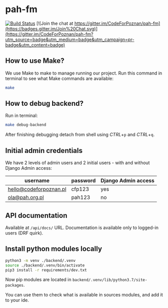 # pah-fm

[![Build Status](https://travis-ci.com/CodeForPoznan/pah-fm.svg?branch=master)](https://travis-ci.com/CodeForPoznan/pah-fm)
[![Join the chat at https://gitter.im/CodeForPoznan/pah-fm](https://badges.gitter.im/Join%20Chat.svg)](https://gitter.im/CodeForPoznan/pah-fm?utm_source=badge&utm_medium=badge&utm_campaign=pr-badge&utm_content=badge)


## How to use Make?

We use Make to make to manage running our project.
Run this command in terminal to see what Make commands are available:
```bash
make
```

## How to debug backend?
Run in terminal:
```bash
make debug-backend
```
After finishing debugging detach from shell using *CTRL*+`p` and *CTRL*+`q`.

## Initial admin credentials
We have 2 levels of admin users and 2 initial users - with and without Django Admin access:

username               | password | Django Admin access
---------------------- | -------- | -------------------
hello@codeforpoznan.pl | cfp123   | yes
ola@pah.org.pl         | pah123   | no


## API documentation
Available at `/api/docs/` URL.
Documentation is available only to logged-in users (DRF quirk).

## Install python modules locally
```bash
python3 -m venv ./backend/.venv
source ./backend/.venv/bin/activate
pip3 install -r requirements/dev.txt
```

Now pip modules are located in `backend/.venv/lib/python3.7/site-packages`. 

You can use them to check what is available in sources modules, and add it to your ide.
